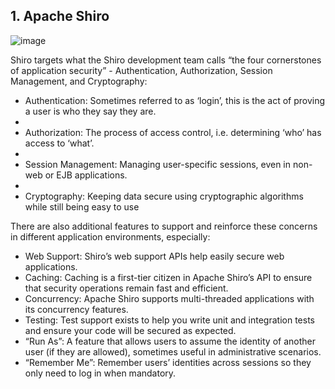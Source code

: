 ##  1. Apache Shiro
![image](http://shiro.apache.org/assets/images/ShiroFeatures.png)

Shiro targets what the Shiro development team calls “the four cornerstones of application security” - Authentication, Authorization, Session Management, and Cryptography:

- Authentication: Sometimes referred to as ‘login’, this is the act of proving a user is who they say they are.
- 
- Authorization: The process of access control, i.e. determining ‘who’ has access to ‘what’.
- 
- Session Management: Managing user-specific sessions, even in non-web or EJB applications.
- 
- Cryptography: Keeping data secure using cryptographic algorithms while still being easy to use

There are also additional features to support and reinforce these concerns in different application environments, especially:

- Web Support: Shiro’s web support APIs help easily secure web applications.
- Caching: Caching is a first-tier citizen in Apache Shiro’s API to ensure that security operations remain fast and efficient.
- Concurrency: Apache Shiro supports multi-threaded applications with its concurrency features.
- Testing: Test support exists to help you write unit and integration tests and ensure your code will be secured as expected.
- “Run As”: A feature that allows users to assume the identity of another user (if they are allowed), sometimes useful in administrative scenarios.
- “Remember Me”: Remember users’ identities across sessions so they only need to log in when mandatory.